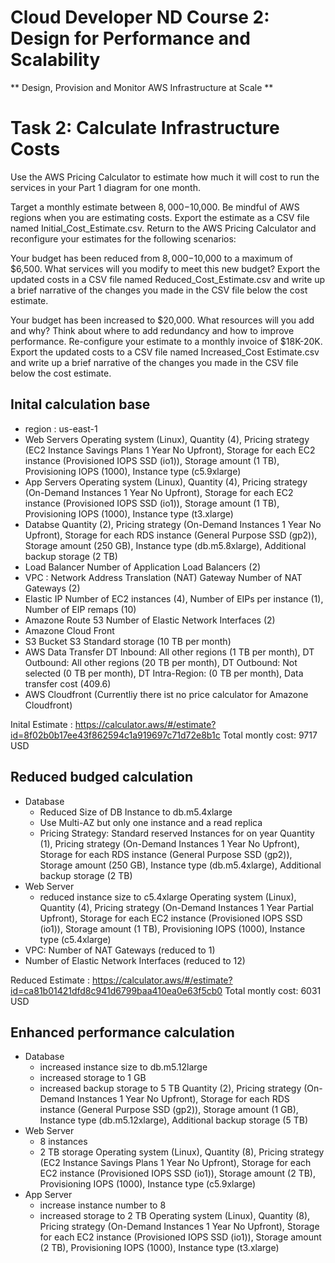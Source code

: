 # Cloud Developer ND Course 2: Design for Performance and Scalability
** Design, Provision and Monitor AWS Infrastructure at Scale **

# Task 2: Calculate Infrastructure Costs
Use the AWS Pricing Calculator to estimate how much it will cost to run the services in your Part 1 diagram for one month.

Target a monthly estimate between $8,000-$10,000.
Be mindful of AWS regions when you are estimating costs.
Export the estimate as a CSV file named Initial_Cost_Estimate.csv.
Return to the AWS Pricing Calculator and reconfigure your estimates for the following scenarios:

Your budget has been reduced from $8,000-$10,000 to a maximum of $6,500. What services will you modify to meet this new budget? Export the updated costs in a CSV file named Reduced_Cost_Estimate.csv and write up a brief narrative of the changes you made in the CSV file below the cost estimate.

Your budget has been increased to $20,000. What resources will you add and why?
Think about where to add redundancy and how to improve performance. Re-configure your estimate to a monthly invoice of $18K-20K. Export the updated costs to a CSV file named Increased_Cost Estimate.csv and write up a brief narrative of the changes you made in the CSV file below the cost estimate.

## Inital calculation base
- region : us-east-1
- Web Servers
    Operating system (Linux), Quantity (4), Pricing strategy (EC2 Instance Savings Plans 1 Year No Upfront), Storage for each EC2 instance (Provisioned IOPS SSD (io1)), Storage amount (1 TB), Provisioning IOPS (1000), Instance type (c5.9xlarge)
- App Servers
    Operating system (Linux), Quantity (4), Pricing strategy (On-Demand Instances 1 Year No Upfront), Storage for each EC2 instance (Provisioned IOPS SSD (io1)), Storage amount (1 TB), Provisioning IOPS (1000), Instance type (t3.xlarge)
- Databse
    Quantity (2), Pricing strategy (On-Demand Instances 1 Year No Upfront), Storage for each RDS instance (General Purpose SSD (gp2)), Storage amount (250 GB), Instance type (db.m5.8xlarge), Additional backup storage (2 TB)
- Load Balancer
    Number of Application Load Balancers (2)
- VPC : Network Address Translation (NAT) Gateway
    Number of NAT Gateways (2)
- Elastic IP 
    Number of EC2 instances (4), Number of EIPs per instance (1), Number of EIP remaps (10)
- Amazone Route 53
    Number of Elastic Network Interfaces (2)
- Amazone Cloud Front
- S3 Bucket
    S3 Standard storage (10 TB per month)
- AWS Data Transfer
    DT Inbound: All other regions (1 TB per month), DT Outbound: All other regions (20 TB per month), DT Outbound: Not selected (0 TB per month), DT Intra-Region: (0 TB per month), Data transfer cost (409.6)
- AWS Cloudfront
    (Currentliy there ist no price calculator for Amazone Cloudfront)


Inital Estimate :  https://calculator.aws/#/estimate?id=8f02b0b17ee43f862594c1a919697c71d72e8b1c
Total montly cost: 9717 USD


## Reduced budged calculation  
- Database
    - Reduced Size of DB Instance to db.m5.4xlarge
    - Use Multi-AZ but only one instance and a read replica
    - Pricing Strategy: Standard reserved Instances for on year
    Quantity (1), Pricing strategy (On-Demand Instances 1 Year No Upfront), Storage for each RDS instance (General Purpose SSD (gp2)), Storage amount (250 GB), Instance type (db.m5.4xlarge), Additional backup storage (2 TB)
- Web Server 
    - reduced instance size to c5.4xlarge
    Operating system (Linux), Quantity (4), Pricing strategy (On-Demand Instances 1 Year Partial Upfront), Storage for each EC2 instance (Provisioned IOPS SSD (io1)), Storage amount (1 TB), Provisioning IOPS (1000), Instance type (c5.4xlarge)
- VPC: Number of NAT Gateways (reduced to 1)
- Number of Elastic Network Interfaces (reduced to 12)

Reduced Estimate :  https://calculator.aws/#/estimate?id=ca81b01421dfd8c941d6799baa410ea0e63f5cb0
Total montly cost: 6031 USD

## Enhanced performance calculation
- Database
    - increased instance size to db.m5.12large
    - increased storage to 1 GB
    - increased backup storage to 5 TB
    Quantity (2), Pricing strategy (On-Demand Instances 1 Year No Upfront), Storage for each RDS instance (General Purpose SSD (gp2)), Storage amount (1 GB), Instance type (db.m5.12xlarge), Additional backup storage (5 TB)
- Web Server
    - 8 instances
    - 2 TB storage
    Operating system (Linux), Quantity (8), Pricing strategy (EC2 Instance Savings Plans 1 Year No Upfront), Storage for each EC2 instance (Provisioned IOPS SSD (io1)), Storage amount (2 TB), Provisioning IOPS (1000), Instance type (c5.9xlarge)
- App Server
    - increase instance number to 8
    - increased storage to 2 TB
Operating system (Linux), Quantity (8), Pricing strategy (On-Demand Instances 1 Year No Upfront), Storage for each EC2 instance (Provisioned IOPS SSD (io1)), Storage amount (2 TB), Provisioning IOPS (1000), Instance type (t3.xlarge)


